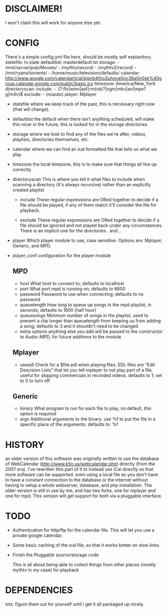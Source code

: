 # DISCLAIMER!
I won't claim this will work for anyone else yet.

# CONFIG
There's a simple config.yml file here, should be mostly self explanitory.
    statefile: tv.state
    defaultlist: masterdefault.lst
    storage:
        - /mnt/server/pub/Movies/
        - /mythtv/record/
        - /mythtv2/record/
        - /mnt/ryans/torrents/
        - /home/music/television/defaults/
    calendar: http://www.google.com/calendar/ical/pipnb40ro3uhnce0oc36a0n0sk%40group.calendar.google.com/public/basic.ics
    timezone: America/New_York
    directoryscan:
        include: 
            - \.(?:flv|wmv|asf|rm(vb)?|ogm|mkv|avi|mpe?g|m4v)$
        exclude: 
            - \(noauto\)
    player: Mplayer

* statefile
  where we keep track of the past, this is necessary right now (that will change).

* defaultlist
  the default when there isn't anything scheduled, will make this nicer in the future, this is looked for in the storage directories

* storage
  where we look to find any of the files we're after, videos, playlists, directories themselves, etc.

* calendar 
  where we can find an ical formatted file that tells us what we play

* timezone 
  the local timezone, this is to make sure that things all line up correctly

* directoryscan
  This is where you tell it what files to include when scanning a directory (it's always recursive) rather than an explicitly created playlist

  * include
    These regular expressions are ORed together to decide if a file should be played, if any of them match it'll consider the file for playback.

  * exclude
    These regular expressions are ORed together to decide if a file should be ignored and not played back under any circumstances.  There is an implicit one for the directories . and ..

* player
   Which player module to use, case sensitive.  Options are: Mplayer, Generic, and MPD.
  
* player_conf
  configuration for the player module
  ## MPD
  * host
    What host to connect to; defaults to localhost
  * port
    What port mpd is running on; defaults to 6600
  * password
    Password to use when connecting; defaults to no password
  * queuelength
    How long to queue up songs in the mpd playlist, in seconds; defaults to 1800 (half hour)
  * queuesongs
    Minimum number of songs in the playlist, used to prevent a clip longer than queuelength from keeping us from adding a song; defaults to 3 and it shouldn't need to be changed
  * extra options
    anything else you add will be passed to the constructor to Audio::MPD, for future additions to the module
  ## Mplayer
  * useedl
    Check for a $file.edl when playing files.  EDL files are "Edit Descision Lists" that let you tell mplayer to not play part of a file.  useful for skipping commercials in recorded videos.  defaults to 1; set to 0 to turn off
  ## Generic
  * binary
    What program to run for each file to play; no default, *this option is required*
  * args
    Additional arguments to the binary.  use %f to put the file in a specific place of the arguments.  defaults to: %f
 
# HISTORY
an older version of this software was originally written to use the database of WebCalendar (http://www.k5n.us/webcalendar.php) directly (from the 2007 era).
I've rewritten this part of it to instead use iCal directly so that more software can be supported. even using a local file so you don't have to have a constant connection to the database or the internet without having to setup a whole webserver, database, and php installation.
The older version is still in use by me, and has two forks, one for mplayer and one for mpd.  This version will get support for both via a pluggable interface.

# TODO
* Authentication for http/ftp for the calendar file.  This will let you use a private google calendar.
* Some basic caching of the ical file, so that it works better on slow links.
* Finish the Pluggable source/storage code

    This is all about being able to collect things from other places (mostly mythtv in my case) for playback

# DEPENDENCIES
lots.  figure them out for yourself until i get it all packaged up nicely.
